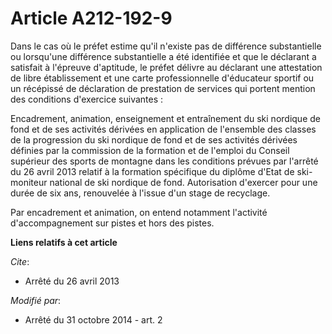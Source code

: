 # Article A212-192-9

Dans le cas où le préfet estime qu'il n'existe pas de différence substantielle ou lorsqu'une différence substantielle a été
identifiée et que le déclarant a satisfait à l'épreuve d'aptitude, le préfet délivre au déclarant une attestation de libre
établissement et une carte professionnelle d'éducateur sportif ou un récépissé de déclaration de prestation de services qui
portent mention des conditions d'exercice suivantes : 

Encadrement, animation, enseignement et entraînement du ski nordique de fond et de ses activités dérivées en application de
l'ensemble des classes de la progression du ski nordique de fond et de ses activités dérivées définies par la commission de
la formation et de l'emploi du Conseil supérieur des sports de montagne dans les conditions prévues par l'arrêté du 26 avril
2013 relatif à la formation spécifique du diplôme d'Etat de ski-moniteur national de ski nordique de fond. Autorisation
d'exercer pour une durée de six ans, renouvelée à l'issue d'un stage de recyclage. 

Par encadrement et animation, on entend notamment l'activité d'accompagnement sur pistes et hors des pistes.

**Liens relatifs à cet article**

_Cite_:

  - Arrêté du 26 avril 2013

_Modifié par_:

  - Arrêté du 31 octobre 2014 - art. 2
